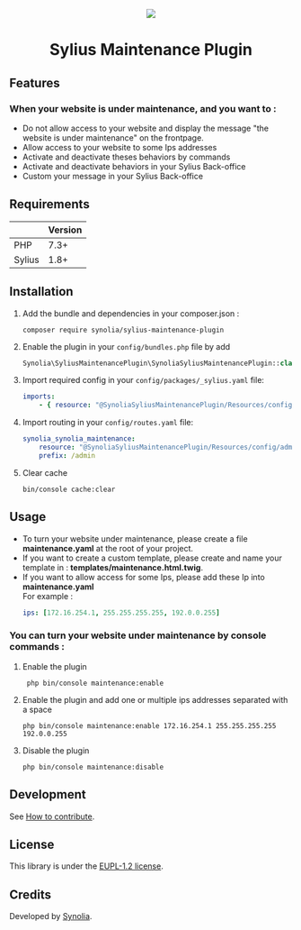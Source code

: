 <p align="center">
    <a href="https://sylius.com" target="_blank">
        <img src="https://demo.sylius.com/assets/shop/img/logo.png" />
    </a>
</p>

<h1 align="center">Sylius Maintenance Plugin</h1>


## Features

### When your website is under maintenance, and you want to :

* Do not allow access to your website and display the message "the website is under maintenance" on the frontpage.
* Allow access to your website to some Ips addresses
* Activate and deactivate theses behaviors by commands
* Activate and deactivate behaviors in your Sylius Back-office
* Custom your message in your Sylius Back-office

## Requirements

| | Version |
| :--- | :--- |
| PHP  | 7.3+ |
| Sylius | 1.8+ |


## Installation

1. Add the bundle and dependencies in your composer.json :

    ```shell
    composer require synolia/sylius-maintenance-plugin
    ```

2. Enable the plugin in your `config/bundles.php` file by add

    ```php
    Synolia\SyliusMaintenancePlugin\SynoliaSyliusMaintenancePlugin::class => ['all' => true],
    ```

3. Import required config in your `config/packages/_sylius.yaml` file:

    ```yaml
    imports:
        - { resource: "@SynoliaSyliusMaintenancePlugin/Resources/config/config.yaml" }
    ```

4. Import routing in your `config/routes.yaml` file:

    ```yaml
    synolia_synolia_maintenance:
        resource: "@SynoliaSyliusMaintenancePlugin/Resources/config/admin_routing.yaml"
        prefix: /admin
    ```

5. Clear cache

    ```shell
    bin/console cache:clear
    ```

## Usage

- To turn your website under maintenance, please create a file **maintenance.yaml** at the root of your project.
- If you want to create a custom template, please create and name your template in : **templates/maintenance.html.twig**.
- If you want to allow access for some Ips, please add these Ip into **maintenance.yaml**   
   For example : 
    ```yaml
    ips: [172.16.254.1, 255.255.255.255, 192.0.0.255]
    ```
### You can turn your website under maintenance by console commands :

  1. Enable the plugin

     ```shell
      php bin/console maintenance:enable
      ```
  2. Enable the plugin and add one or multiple ips addresses separated with a space

      ```shell
      php bin/console maintenance:enable 172.16.254.1 255.255.255.255 192.0.0.255
      ```
  3. Disable the plugin

      ```shell
      php bin/console maintenance:disable
      ```

## Development

See [How to contribute](CONTRIBUTING.md).

## License

This library is under the [EUPL-1.2 license](LICENSE).

## Credits

Developed by [Synolia](https://synolia.com/).
